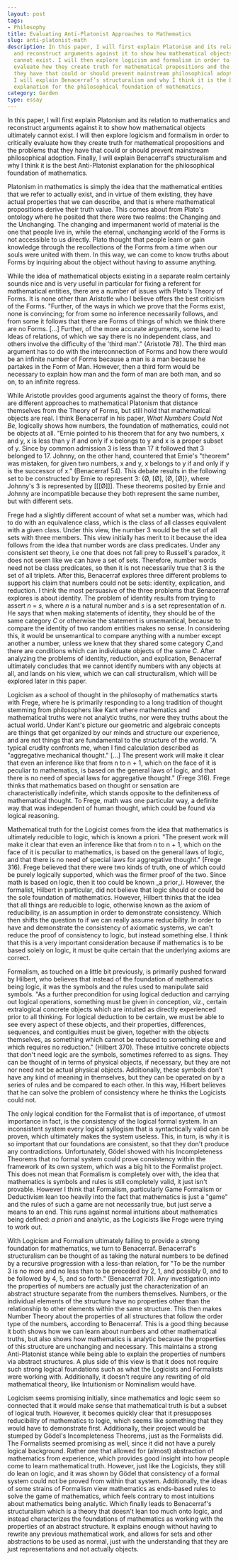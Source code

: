```yaml
---
layout: post
tags:
- Philosophy
title: Evaluating Anti-Platonist Approaches to Mathematics
slug: anti-platonist-math
description: In this paper, I will first explain Platonism and its relation to mathematics
  and reconstruct arguments against it to show how mathematical objects ultimately
  cannot exist. I will then explore logicism and formalism in order to critically
  evaluate how they create truth for mathematical propositions and the problems that
  they have that could or should prevent mainstream philosophical adoption. Finally,
  I will explain Benacerraf’s structuralism and why I think it is the best Anti-Platonist
  explanation for the philosophical foundation of mathematics.
category: Garden
type: essay
---
```


In this paper, I will first explain Platonism and its relation to mathematics and reconstruct arguments against it to show how mathematical objects ultimately cannot exist. I will then explore logicism and formalism in order to critically evaluate how they create truth for mathematical propositions and the problems that they have that could or should prevent mainstream philosophical adoption. Finally, I will explain Benacerraf's structuralism and why I think it is the best Anti-Platonist explanation for the philosophical foundation of mathematics.

Platonism in mathematics is simply the idea that the mathematical entities that we refer to actually exist, and in virtue of them existing, they have actual properties that we can describe, and that is where mathematical propositions derive their truth value. This comes about from Plato's ontology where he posited that there were two realms: the Changing and the Unchanging. The changing and impermanent world of material is the one that people live in, while the eternal, unchanging world of the Forms is not accessible to us directly. Plato thought that people learn or gain knowledge through the recollections of the Forms from a time when our souls were united with them. In this way, we can come to know truths about Forms by inquiring about the object without having to assume anything.

While the idea of mathematical objects existing in a separate realm certainly sounds nice and is very useful in particular for fixing a referent for mathematical entities, there are a number of issues with Plato's Theory of Forms. It is none other than Aristotle who I believe offers the best criticism of the Forms. "Further, of the ways in which we prove that the Forms exist, none is convincing; for from some no inference necessarily follows, and from some it follows that there are Forms of things of which we think there are no Forms. [...] Further, of the more accurate arguments, some lead to Ideas of relations, of which we say there is no independent class, and others involve the difficulty of the 'third man'." (Aristotle 78). The third man argument has to do with the interconnection of Forms and how there would be an infinite number of Forms because a man is a man because he partakes in the Form of Man. However, then a third form would be necessary to explain how man and the form of man are both man, and so on, to an infinite regress.

While Aristotle provides good arguments against the theory of forms, there are different approaches to mathematical Platonism that distance themselves from the Theory of Forms, but still hold that mathematical objects are real. I think Benacerraf in his paper, _What Numbers Could Not Be_, logically shows how numbers, the foundation of mathematics, could not be objects at all. "Ernie pointed to his theorem that for any two numbers, x and y, x is less than y if and only if x belongs to y and x is a proper subset of y. Since by common admission 3 is less than 17 it followed that 3 belonged to 17. Johnny, on the other hand, countered that Ernie's "theorem" was mistaken, for given two numbers, x and y, x belongs to y if and only if y is the successor of x." (Benacerraf 54). This debate results in the following set to be constructed by Ernie to represent 3: {Ø, [Ø], [Ø, [Ø]}, where Johnny's 3 is represented by [[[Ø]]]. These theorems posited by Ernie and Johnny are incompatible because they both represent the same number, but with different sets.

Frege had a slightly different account of what set a number was, which had to do with an equivalence class, which is the class of all classes equivalent with a given class. Under this view, the number 3 would be the set of all sets with three members. This view initially has merit to it because the idea follows from the idea that number words are class predicates. Under any consistent set theory, i.e one that does not fall prey to Russell's paradox, it does not seem like we can have a set of sets. Therefore, number words need not be class predicates, so then it is not necessarily true that 3 is the set of all triplets. After this, Benacerraf explores three different problems to support his claim that numbers could not be sets: identity, explication, and reduction. I think the most persuasive of the three problems that Benacerraf explores is about identity. The problem of identity results from trying to assert _n_ = _s_, where _n_ is a natural number and _s_ is a set representation of _n_. He says that when making statements of identity, they should be of the same category _C_ or otherwise the statement is unsemantical, because to compare the identity of two random entities makes no sense. In considering this, it would be unsemantical to compare anything with a number except another a number, unless we knew that they shared some category _C_,and there are conditions which can individuate objects of the same _C_. After analyzing the problems of identity, reduction, and explication, Benacerraf ultimately concludes that we cannot identify numbers with any objects at all, and lands on his view, which we can call structuralism, which will be explored later in this paper.

Logicism as a school of thought in the philosophy of mathematics starts with Frege, where he is primarily responding to a long tradition of thought stemming from philosophers like Kant where mathematics and mathematical truths were not analytic truths, nor were they truths about the actual world. Under Kant's picture our geometric and algebraic concepts are things that get organized by our minds and structure our experience, and are not things that are fundamental to the structure of the world. "A typical crudity confronts me, when I find calculation described as "aggregative mechanical thought." [...] The present work will make it clear that even an inference like that from n to n + 1, which on the face of it is peculiar to mathematics, is based on the general laws of logic, and that there is no need of special laws for aggregative thought." (Frege 316). Frege thinks that mathematics based on thought or sensation are characteristically indefinite, which stands opposite to the definiteness of mathematical thought. To Frege, math was one particular way, a definite way that was independent of human thought, which could be found via logical reasoning.

Mathematical truth for the Logicist comes from the idea that mathematics is ultimately reducible to logic, which is known a priori. "The present work will make it clear that even an inference like that from n to n + 1, which on the face of it is peculiar to mathematics, is based on the general laws of logic, and that there is no need of special laws for aggregative thought." (Frege 316). Frege believed that there were two kinds of truth, one of which could be purely logically supported, which was the firmer proof of the two. Since math is based on logic, then it too could be known _a prior_i. However, the formalist, Hilbert in particular, did not believe that logic should or could be the sole foundation of mathematics. However, Hilbert thinks that the idea that all things are reducible to logic, otherwise known as the axiom of reducibility, is an assumption in order to demonstrate consistency. Which then shifts the question to if we can really assume reducibility. In order to have and demonstrate the consistency of axiomatic systems, we can't reduce the proof of consistency to logic, but instead something else. I think that this is a very important consideration because if mathematics is to be based solely on logic, it must be quite certain that the underlying axioms are correct.

Formalism, as touched on a little bit previously, is primarily pushed forward by Hilbert, who believes that instead of the foundation of mathematics being logic, it was the symbols and the rules used to manipulate said symbols. "As a further precondition for using logical deduction and carrying out logical operations, something must be given in conception, viz., certain extralogical concrete objects which are intuited as directly experienced prior to all thinking. For logical deduction to be certain, we must be able to see every aspect of these objects, and their properties, differences, sequences, and contiguities must be given, together with the objects themselves, as something which cannot be reduced to something else and which requires no reduction." (Hilbert 370). These intuitive concrete objects that don't need logic are the symbols, sometimes referred to as signs. They can be thought of in terms of physical objects, if necessary, but they are not nor need not be actual physical objects. Additionally, these symbols don't have any kind of meaning in themselves, but they can be operated on by a series of rules and be compared to each other. In this way, Hilbert believes that he can solve the problem of consistency where he thinks the Logicists could not.

The only logical condition for the Formalist that is of importance, of utmost importance in fact, is the consistency of the logical formal system. In an inconsistent system every logical syllogism that is syntactically valid can be proven, which ultimately makes the system useless. This, in turn, is why it is so important that our foundations are consistent, so that they don't produce any contradictions. Unfortunately, Gödel showed with his Incompleteness Theorems that no formal system could prove consistency within the framework of its own system, which was a big hit to the Formalist project. This does not mean that Formalism is completely over with, the idea that mathematics is symbols and rules is still completely valid, it just isn't provable. However I think that Formalism, particularly Game Formalism or Deductivism lean too heavily into the fact that mathematics is just a "game" and the rules of such a game are not necessarily true, but just serve a means to an end. This runs against normal intuitions about mathematics being defined: _a priori_ and analytic, as the Logicists like Frege were trying to work out.

With Logicism and Formalism ultimately failing to provide a strong foundation for mathematics, we turn to Benacerraf. Benacerraf's structuralism can be thought of as taking the natural numbers to be defined by a recursive progression with a less-than relation, for "To be the number 3 is no more and no less than to be preceded by 2, 1, and possibly 0, and to be followed by 4, 5, and so forth." (Benacerraf 70). Any investigation into the properties of numbers are actually just the characterization of an abstract structure separate from the numbers themselves. Numbers, or the individual elements of the structure have no properties other than the relationship to other elements within the same structure. This then makes Number Theory about the properties of all structures that follow the order type of the numbers, according to Benacerraf. This is a good thing because it both shows how we can learn about numbers and other mathematical truths, but also shows how mathematics is analytic because the properties of this structure are unchanging and necessary. This maintains a strong Anti-Platonist stance while being able to explain the properties of numbers via abstract structures. A plus side of this view is that it does not require such strong logical foundations such as what the Logicists and Formalists were working with. Additionally, it doesn't require any rewriting of old mathematical theory, like Intuitionism or Nominalism would have.

Logicism seems promising initially, since mathematics and logic seem so connected that it would make sense that mathematical truth is but a subset of logical truth. However, it becomes quickly clear that it presupposes reducibility of mathematics to logic, which seems like something that they would have to demonstrate first. Additionally, their project would be stumped by Gödel's Incompleteness Theorems, just as the Formalists did. The Formalists seemed promising as well, since it did not have a purely logical background. Rather one that allowed for (almost) abstraction of mathematics from experience, which provides good insight into how people come to learn mathematical truth. However, just like the Logicists, they still do lean on logic, and it was shown by Gödel that consistency of a formal system could not be proved from within that system. Additionally, the ideas of some strains of Formalism view mathematics as ends-based rules to solve the game of mathematics, which feels contrary to most intuitions about mathematics being analytic. Which finally leads to Benacerraf's structuralism which is a theory that doesn't lean too much onto logic, and instead characterizes the foundations of mathematics as working with the properties of an abstract structure. It explains enough without having to rewrite any previous mathematical work, and allows for sets and other abstractions to be used as normal, just with the understanding that they are just representations and not actually objects.